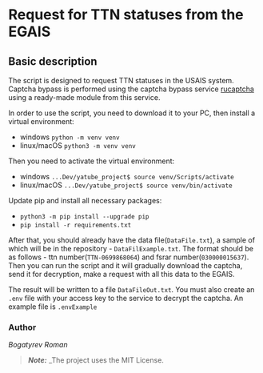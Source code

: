 # Request for TTN statuses from the EGAIS
## Basic description

The script is designed to request TTN statuses in the USAIS system. Captcha bypass is performed using the captcha bypass service [rucaptcha](https://rucaptcha.com) using a ready-made module from this service.

In order to use the script, you need to download it to your PC, then install a virtual environment:
- windows `python -m venv venv`
- linux/macOS `python3 -m venv venv`

Then you need to activate the virtual environment:
- windows `...Dev/yatube_project$ source venv/Scripts/activate`
- linux/macOS `...Dev/yatube_project$ source venv/bin/activate`

Update pip and install all necessary packages:
- `python3 -m pip install --upgrade pip`
- `pip install -r requirements.txt`

After that, you should already have the data file(`DataFile.txt`), a sample of which will be in the repository - `DataFilExample.txt`. The format should be as follows - ttn number(`TTN-0699868064`) and fsrar number(`030000015637`). Then you can run the script and it will gradually download the captcha, send it for decryption, make a request with all this data to the EGAIS.

The result will be written to a file `DataFileOut.txt`.
You must also create an `.env` file with your access key to the service to decrypt the captcha. An example file is `.envExample`

### Author

_Bogatyrev Roman_

> ***_Note:_*** _The project uses the MIT License.
